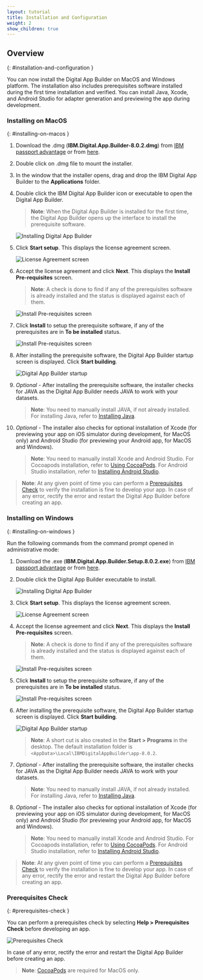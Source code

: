 ```yaml
---
layout: tutorial
title: Installation and Configuration
weight: 2
show_children: true
---
```

<!-- NLS_CHARSET=UTF-8 -->
## Overview
{: #installation-and-configuration }

You can now install the Digital App Builder on MacOS and Windows platform. The installation also includes prerequisites software installed during the first time installation and verified. You can install Java, Xcode, and Android Studio for adapter generation and previewing the app during development.

### Installing on MacOS
{: #installing-on-macos }

1. Download the .dmg (**IBM.Digital.App.Builder-8.0.2.dmg**) from [IBM passport advantage](https://www.ibm.com/software/passportadvantage/) or from [here](https://github.com/MobileFirst-Platform-Developer-Center/Digital-App-Builder/releases).
2. Double click on .dmg file to mount the installer.
3. In the window that the installer opens, drag and drop the IBM Digital App Builder to the **Applications** folder.
4. Double click the IBM Digital App Builder icon or executable to open the Digital App Builder.
    >**Note**: When the Digital App Builder is installed for the first time, the Digital App Builder opens up the interface to install the prerequisite software.
    
    ![Installing Digital App Builder](dab-install-startup.png)

5. Click **Start setup**. This displays the license agreement screen.

    ![License Agreement screen](dab-install-license.png)

6. Accept the license agreement and click **Next**. This displays the **Install Pre-requisites** screen.
    >**Note**: A check is done to find if any of the prerequisites software is already installed and the status is displayed against each of them.

    ![Install Pre-requisites screen](dab-install-prereq.png)

7. Click **Install** to setup the prerequisite software, if any of the prerequisites are in **To be installed** status.

    ![Install Pre-requisites screen](dab-install-prereq-tobeinstalled.png)

8. After installing the prerequisite software, the Digital App Builder startup screen is displayed. Click **Start building**.

    ![Digital App Builder startup](dab-install-startup-screen.png)

9. *Optional* - After installing the prerequisite software, the installer checks for JAVA as the Digital App Builder needs JAVA to work with your datasets. 
    >**Note**: You need to manually install JAVA, if not already installed. For installing Java, refer to [Installing Java](https://www.java.com/en/download/help/download_options.xml).
10. *Optional* - The installer also checks for optional installation of Xcode (for previewing your app on iOS simulator during development, for MacOS only) and Android Studio (for previewing your Android app, for MacOS and Windows).
    >**Note**: You need to manually install Xcode and Android Studio. For Cocoapods installation, refer to [Using CocoaPods](https://guides.cocoapods.org/using/using-cocoapods). For Android Studio installation, refer to [Installing Android Studio](https://developer.android.com/studio/). 

>**Note**: At any given point of time you can perform a [Prerequisites Check](#prerequisites-check) to verify the installation is fine to develop your app. In case of any error, rectify the error and restart the Digital App Builder before creating an app.

### Installing on Windows
{: #installing-on-windows }

Run the following commands from the command prompt opened in administrative mode:

1. Download the .exe (**IBM.Digital.App.Builder.Setup.8.0.2.exe**) from [IBM passport advantage](https://www.ibm.com/software/passportadvantage/) or from [here](https://github.com/MobileFirst-Platform-Developer-Center/Digital-App-Builder/releases).
2. Double click the Digital App Builder executable to install.

    ![Installing Digital App Builder](dab-install-startup.png)

3. Click **Start setup**. This displays the license agreement screen.

    ![License Agreement screen](dab-install-license.png)

4. Accept the license agreement and click **Next**. This displays the **Install Pre-requisites** screen.
    >**Note**: A check is done to find if any of the prerequisites software is already installed and the status is displayed against each of them.

    ![Install Pre-requisites screen](dab-install-prereq.png)

5. Click **Install** to setup the prerequisite software, if any of the prerequisites are in **To be installed** status.

    ![Install Pre-requisites screen](dab-install-prereq-tobeinstalled.png)

6. After installing the prerequisite software, the Digital App Builder startup screen is displayed. Click **Start building**.

    ![Digital App Builder startup](dab-install-startup-screen.png)

    >**Note**: A short cut is also created in the **Start > Programs** in the desktop. The default installation folder is `<AppData>\Local\IBMDigitalAppBuilder\app-8.0.2`.

7. *Optional* - After installing the prerequisite software, the installer checks for JAVA as the Digital App Builder needs JAVA to work with your datasets. 
    >**Note**: You need to manually install JAVA, if not already installed. For installing Java, refer to [Installing Java](https://www.java.com/en/download/help/download_options.xml).
8. *Optional* - The installer also checks for optional installation of Xcode (for previewing your app on iOS simulator during development, for MacOS only) and Android Studio (for previewing your Android app, for MacOS and Windows).
    >**Note**: You need to manually install Xcode and Android Studio. For Cocoapods installation, refer to [Using CocoaPods](https://guides.cocoapods.org/using/using-cocoapods). For Android Studio installation, refer to [Installing Android Studio](https://developer.android.com/studio/). 

>**Note**: At any given point of time you can perform a [Prerequisites Check](#prerequisites-check) to verify the installation is fine to develop your app. In case of any error, rectify the error and restart the Digital App Builder before creating an app.

### Prerequisites Check
{: #prerequisites-check }

You can perform a prerequisites check by selecting **Help > Prerequisites Check** before developing an app.

![Prerequisites Check](dab-prerequsites-check.png)

In case of any error, rectify the error and restart the Digital App Builder before creating an app.

>**Note**: [CocoaPods](https://guides.cocoapods.org/using/using-cocoapods) are required for MacOS only.

